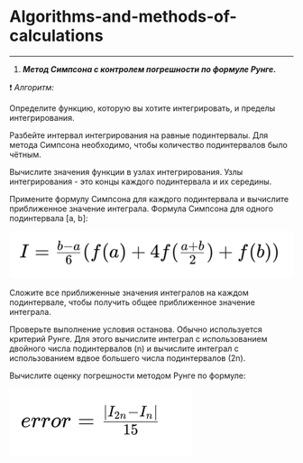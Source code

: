 # Algorithms-and-methods-of-calculations
___
1. ***Метод Симпсона с контролем погрешности по формуле Рунге.***

:heavy_exclamation_mark: *Алгоритм:* 

Определите функцию, которую вы хотите интегрировать, и пределы интегрирования.

Разбейте интервал интегрирования на равные подинтервалы. Для метода Симпсона необходимо, чтобы количество подинтервалов было чётным.

Вычислите значения функции в узлах интегрирования. Узлы интегрирования - это концы каждого подинтервала и их середины.

Примените формулу Симпсона для каждого подинтервала и вычислите приближенное значение интеграла. Формула Симпсона для одного подинтервала [a, b]:

![photo1](auxiliary_resources/1.png)

Сложите все приближенные значения интегралов на каждом подинтервале, чтобы получить общее приближенное значение интеграла.

Проверьте выполнение условия останова. Обычно используется критерий Рунге. Для этого вычислите интеграл с использованием двойного числа подинтервалов (n) и вычислите интеграл с использованием вдвое большего числа подинтервалов (2n). 

Вычислите оценку погрешности методом Рунге по формуле:

![photo2](auxiliary_resources/2.png)